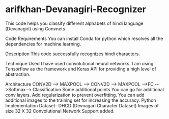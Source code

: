# arifkhan-Devanagiri-Recognizer

This code helps you classify different alphabets of hindi language (Devanagiri) using Convnets

Code Requirements
You can install Conda for python which resolves all the dependencies for machine learning.

Description
This code successfully recognizes hindi characters.

Technique Used
I have used convolutional neural networks. I am using Tensorflow as the framework and Keras API for providing a high level of abstraction.

Architecture
CONV2D --> MAXPOOL --> CONV2D --> MAXPOOL -->FC -->Softmax--> Classification
Some additional points
You can go for additional conv layers.
Add regularization to prevent overfitting.
You can add additional images to the training set for increasing the accuracy.
Python Implementation
Dataset- DHCD (Devnagari Character Dataset)
Images of size 32 X 32
Convolutional Network Support added.

